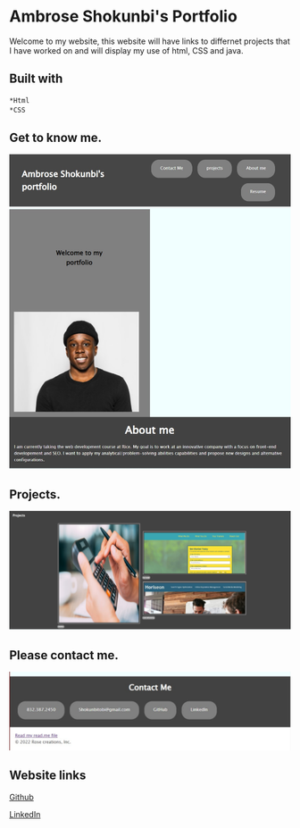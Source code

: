 # Ambrose Shokunbi's Portfolio

Welcome to my website, this website will have links to differnet projects that I have worked
on and will display my use of html, CSS and java. 

## Built with 
```bash
*Html
*CSS
```

## Get to know me.
![Get to know me](./Images/6.jpg)
## Projects.
![Projects](./Images/9.jpg)
## Please contact me.
![Get to know me](./Images/7.jpg)
## Website links

[Github](https://github.com/ashokunb)

[LinkedIn](https://www.linkedin.com/in/ambroseshokunbi/)
